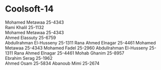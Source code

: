Coolsoft-14
===========
Mohamed Metawaa 25-4343 <br>
Rami Khalil 25-1132 <br>
Mohamed Metawaa 25-4343<br>
Ahmed Elassuty 25-6759<br>
Abdullrahman El-Husseny 25-1311
Rana Ahmed Elnagar  25-4461
Mohamed Metawaa 25-4343
Mohamed Fadel 25-2960
Abdullrahman El-Husseny 25-1311
Rana Ahmed Elnagar  25-4461
Mohab Ghanim 25-8957 <br>
Ebrahim Serag 25-1962 <br>
Ahmed Osam 25-5834
Abanoub Mimi 25-2674
